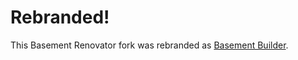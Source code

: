 # Rebranded!
This Basement Renovator fork was rebranded as [Basement Builder](http://basementbuilder.github.io).
